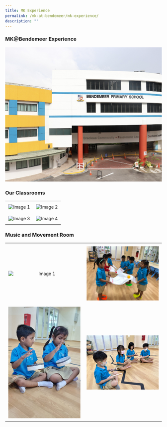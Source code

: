 ```yaml
---
title: MK Experience
permalink: /mk-at-bendemeer/mk-experience/
description: ""
---
```

### MK@Bendemeer Experience

![](/images/mkbuilding.png)

### Our Classrooms


<style>
  .image-table {
    width: 100%;
    border-collapse: collapse;
  }

  .image-column {
    text-align: center;
    width: 50%;
    padding: 10px;
  }

  .image-column img {
    max-width: 100%;
    height: auto;
    display: block;
    margin: 0 auto;
    max-height: 400px; /
  }
</style>

<table class="image-table">
  <tbody><tr>
    <td class="image-column">
      <img alt="Image 1" src="/images/classroom%201.jpg">
    </td>
    <td class="image-column">
      <img alt="Image 2" src="/images/classroom%202.jpg">
    </td>
  </tr>
  <tr>
    <td class="image-column">
      <img alt="Image 3" src="/images/classroom%203.jpg">
    </td>
    <td class="image-column">
      <img alt="Image 4" src="/images/dsb00502.jpg">
    </td>
  </tr>
</tbody></table>

### Music and Movement Room

<style>
  .image-table {
    width: 100%;
    border-collapse: collapse;
  }

  .image-column {
    text-align: center;
    width: 50%;
    padding: 10px;
  }

  .image-column img {
    max-width: 100%;
    height: auto;
    display: block;
    margin: 0 auto;
    max-height: 400px; 
  }
</style>

<table class="image-table">
  <tbody><tr>
    <td class="image-column">
      <img alt="Image 1" src="/images/music%20and%20movement%20room.jpg">
    </td>
    <td class="image-column">
      <img alt="Image 2" src="/images/musicandmovementroom.jpeg">
    </td>
  </tr>
  <tr>
    <td class="image-column">
      <img alt="Image 3" src="/images/musicandmovementroom2.jpeg">
    </td>
    <td class="image-column">
      <img alt="Image 4" src="/images/musicandmovement3.jpeg">
    </td>
  </tr>
</tbody></table>




